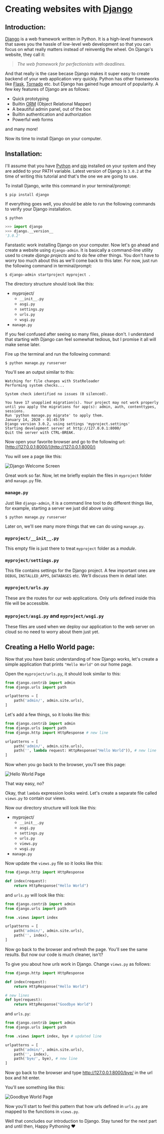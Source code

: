 # Creating websites with [Django](http://djangoproject.com)

## Introduction:

[Django](http://djangoproject.com) is a web framework written in Python. It is a high-level framework that saves you the hassle of low-level web development so that you can focus on what really matters instead of reinventig the wheel. On Django's website, they call it:
> *The web framework for perfectionists with deadlines.*

And that really is the case becase Django makes it super easy to create backend of your web application very quickly. Python has other frameworks like [Flask](https://www.palletsprojects.com/p/flask/), [Tornado](https://www.tornadoweb.org/en/stable/) etc. but Django has gained huge amount of popularity. A few key features of Django are as follows:

- Quick prototyping
- Builtin [ORM](https://en.wikipedia.org/wiki/Object-relational_mapping) (Object Relational Mapper)
- A beautiful admin panel, out of the box
- Builtin authentication and authorization
- Powerful web forms

and many more!

Now its time to install Django on your computer.

## Installation:

I'll assume that you have [Python](https://www.python.org/) and [pip](https://pypi.org/project/pip/) installed on your system and they are added to your PATH variable. Latest version of Django is `3.0.2` at the time of writing this tutorial and that's the one we are going to use.

To install Django, write this command in your terminal/prompt:
```
$ pip install django
```

If everything goes well, you should be able to run the following commands to verify your Django installation.

```
$ python
```
```python
>>> import django
>>> django.__version__
'3.0.2'
```

Fanstastic work installing Django on your computer. Now let's go ahead and create a website using ```django-admin```. It is basically a command-line utility used to create *django projects* and to do few other things. You don't have to worry too much about this as we'll come back to this later. For now, just run the following command in terminal/prompt:

```
$ django-admin startproject myproject .
```

The directory structure should look like this:
- myproject/
  - ```__init__.py```
  - ```asgi.py```
  - ```settings.py```
  - ```urls.py```
  - ```wsgi.py```
- ```manage.py```
  
If you feel confused after seeing so many files, please don't. I understand that starting with Django can feel somewhat tedious, but I promise it all will make sense later.

Fire up the terminal and run the following command:

```
$ python manage.py runserver
```

You'll see an output similar to this:

```
Watching for file changes with StatReloader
Performing system checks...

System check identified no issues (0 silenced).

You have 17 unapplied migration(s). Your project may not work properly until you apply the migrations for app(s): admin, auth, contenttypes, sessions.
Run 'python manage.py migrate' to apply them.
January 14, 2020 - 01:45:59
Django version 3.0.2, using settings 'myproject.settings'
Starting development server at http://127.0.0.1:8000/
Quit the server with CTRL-BREAK.
```

Now open your favorite browser and go to the following url: [http://127.0.0.1:8000/](http://127.0.0.1:8000/)

You will see a page like this:

![Django Welcome Screen](https://github.com/sarmadgulzar/beginning-django/raw/master/images/01.png)

Great work so far. Now, let me briefly explain the files in ```myproject``` folder and ```manage.py``` file.

### ```manage.py```
Just like ```django-admin```, it is a command line tool to do different things like, for example, starting a server we just did above using:

```
$ python manage.py runserver
```

Later on, we'll see many more things that we can do using ```manage.py```.

### ```myproject/__init__.py```
This empty file is just there to treat ```myproject``` folder as a *module*.

### ```myproject/settings.py```
This file contains settings for the Django project. A few important ones are ```DEBUG```, ```INSTALLED_APPS```, ```DATABASES``` etc. We'll discuss them in detail later.

### ```myproject/urls.py```
These are the routes for our web applications. Only urls defined inside this file will be accessible.

### ```myproject/asgi.py``` and ```myproject/wsgi.py```
These files are used when we deploy our application to the web server on cloud so no need to worry about them just yet.

## Creating  a Hello World page:
Now that you have basic understanding of how Django works, let's create a simple application that prints ```"Hello World"``` on our home page.

Open the ```myproject/urls.py```, it should look similar to this:

```python
from django.contrib import admin
from django.urls import path

urlpatterns = [
    path('admin/', admin.site.urls),
]
```

Let's add a few things, so it looks like this:

```python
from django.contrib import admin
from django.urls import path
from django.http import HttpResponse # new line

urlpatterns = [
    path('admin/', admin.site.urls),
    path('', lambda request: HttpResponse("Hello World")), # new line
]
```

Now when you go back to the browser, you'll see this page:

![Hello World Page](https://github.com/sarmadgulzar/beginning-django/raw/master/images/02.png)

That way easy, no?

Okay, that ```lambda``` expression looks weird. Let's create a separate file called ```views.py``` to contain our views.

Now our directory structure will look like this:
- myproject/
  - ```__init__.py```
  - ```asgi.py```
  - ```settings.py```
  - ```urls.py```
  - ```views.py```
  - ```wsgi.py```
- ```manage.py```

Now update the ```views.py``` file so it looks like this:

```python
from django.http import HttpResponse

def index(request):
    return HttpResponse("Hello World")

```

and ```urls.py``` will look like this:

```python
from django.contrib import admin
from django.urls import path

from .views import index

urlpatterns = [
    path('admin/', admin.site.urls),
    path('', index),
]

```

Now go back to the browser and refresh the page. You'll see the same results. But now our code is much cleaner, isn't?

To give you about how *urls* work in Django. Change ```views.py``` as follows:

```python
from django.http import HttpResponse

def index(request):
    return HttpResponse("Hello World")

# new lines
def bye(request):
    return HttpResponse("Goodbye World")

```

and ```urls.py```:

```python
from django.contrib import admin
from django.urls import path

from .views import index, bye # updated line

urlpatterns = [
    path('admin/', admin.site.urls),
    path('', index),
    path('bye/', bye), # new line
]

```

Now go back to the browser and type http://127.0.0.1:8000/bye/ in the url box and hit enter.

You'll see something like this:

![Goodbye World Page](https://github.com/sarmadgulzar/beginning-django/raw/master/images/03.png)

Now you'll start to feel this pattern that how urls defined in ```urls.py``` are mapped to the functions in ```views.py```.

Well that concludes our introduction to Django. Stay tuned for the next part and until then, Happy Pythoning :heart:
